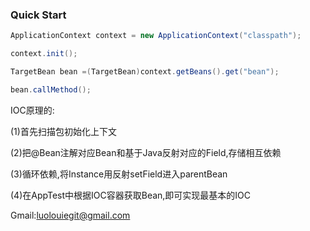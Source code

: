 ### Quick Start
```java
ApplicationContext context = new ApplicationContext("classpath");

context.init();

TargetBean bean =(TargetBean)context.getBeans().get("bean");

bean.callMethod();
```

IOC原理的:

(1)首先扫描包初始化上下文

(2)把@Bean注解对应Bean和基于Java反射对应的Field,存储相互依赖

(3)循环依赖,将Instance用反射setField进入parentBean

(4)在AppTest中根据IOC容器获取Bean,即可实现最基本的IOC

Gmail:luolouiegit@gmail.com
